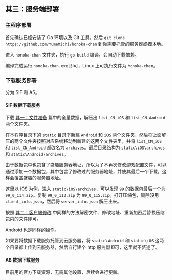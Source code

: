 ## 其三：服务端部署

### 主程序部署

首先确认已经安装了 Go 环境以及 Git 工具，然后 `git clone https://github.com/YumeMichi/honoka-chan` 到你需要托管的服务器或者本地。

进入 `honoka-chan` 文件夹，执行 `go build` 编译，会自动下载依赖。

编译完成运行 `honoka-chan.exe` 即可，Linux 上可执行文件为 `honoka-chan`。

### 下载服务部署

分为 SIF 和 AS。

#### SIF 数据下载服务

下载 [其一：文件准备](./1.md) 篇中的全量数据，解压出 `list_CN_iOS` 和 `list_CN_Android` 两个文件夹。

在本程序目录下的 `static` 目录下新建 `Android` 和 `iOS` 两个文件夹，然后将上面解压的两个文件夹按照对应系统移动到新建的这两个文件夹里，并将 `list_CN_iOS` 和 `list_CN_Android` 都改名为 `archives`。最后目录结构为 `static\iOS\archives` 和 `static\Android\archives`。

由于数据包中也包含了盛趣服务器地址，所以为了不再次修改游戏配置文件，可以通过添加一个数据包，其中包含了修改过的服务器地址，并使其最后一个下载，这样会覆盖盛趣的服务器地址。

这里以 iOS 为例，进入 `static\iOS\archives`，可以发现 `99` 的数据包最后一个为 `99_0_114.zip`。复制 `99_0_113.zip` 为 `99_0_115.zip`，打开压缩包，删除没用 `client_info.json`，然后将 `server_info.json` 解压出来。

按照 [其二：客户端修改](./2.md) 中同样的方法解密文件、修改地址、重新加密后替换压缩包内的文件即可。

Android 也是同样的操作。

如果要将数据下载服务托管到云服务器，将 `static\Android` 和 `static\iOS` 这两个目录都上传到云服务器，然后自行建个 http 服务器即可，这里就不赘述了。

#### AS 数据下载服务

目前用的官方下载资源，无需其他设置，后续会进行更新。
